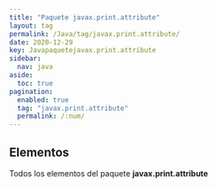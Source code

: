 ```yaml
---
title: "Paquete javax.print.attribute"
layout: tag
permalink: /Java/tag/javax.print.attribute/
date: 2020-12-29
key: Javapaquetejavax.print.attribute
sidebar: 
  nav: java
aside: 
  toc: true
pagination: 
  enabled: true
  tag: "javax.print.attribute"
  permalink: /:num/
---
```


<h2>Elementos</h2>
Todos los elementos del paquete <strong>javax.print.attribute</strong>
